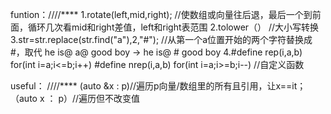 funtion：////****
1.rotate(left,mid,right);
//使数组或向量往后退，最后一个到前面，循环几次看mid和right差值，left和right表范围
2.tolower（）
//大小写转换
3.str=str.replace(str.find("a"),2,"#");
//从第一个a位置开始的两个字符替换成#，取代 he is@ a@ good boy -> he is@ # good boy
4.#define rep(i,a,b) for(int i=a;i<=b;i++)
#define nrep(i,a,b) for(int i=a;i>=b;i--)
//自定义函数

useful： ////****
(auto &x : p)//遍历p向量/数组里的所有且引用，让x==it；
（auto x ： p）//遍历但不改变值
